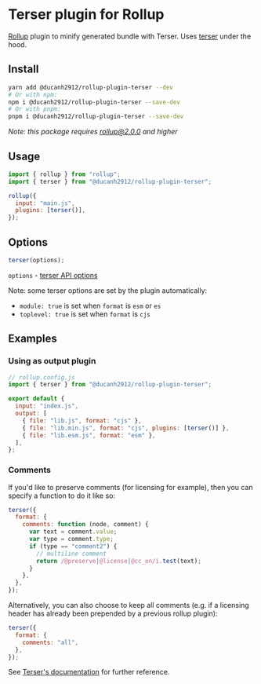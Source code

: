 # Terser plugin for Rollup

[Rollup](https://github.com/rollup/rollup) plugin to minify generated bundle with Terser. Uses [terser](https://github.com/fabiosantoscode/terser) under the hood.

## Install

```sh
yarn add @ducanh2912/rollup-plugin-terser --dev
# Or with npm:
npm i @ducanh2912/rollup-plugin-terser --save-dev
# Or with pnpm:
pnpm i @ducanh2912/rollup-plugin-terser --save-dev
```

_Note: this package requires rollup@2.0.0 and higher_

## Usage

```js
import { rollup } from "rollup";
import { terser } from "@ducanh2912/rollup-plugin-terser";

rollup({
  input: "main.js",
  plugins: [terser()],
});
```

## Options

```js
terser(options);
```

`options` - [terser API options](https://github.com/fabiosantoscode/terser#minify-options)

Note: some terser options are set by the plugin automatically:

- `module: true` is set when `format` is `esm` or `es`
- `toplevel: true` is set when `format` is `cjs`

## Examples

### Using as output plugin

```js
// rollup.config.js
import { terser } from "@ducanh2912/rollup-plugin-terser";

export default {
  input: "index.js",
  output: [
    { file: "lib.js", format: "cjs" },
    { file: "lib.min.js", format: "cjs", plugins: [terser()] },
    { file: "lib.esm.js", format: "esm" },
  ],
};
```

### Comments

If you'd like to preserve comments (for licensing for example), then you can specify a function to do it like so:

```js
terser({
  format: {
    comments: function (node, comment) {
      var text = comment.value;
      var type = comment.type;
      if (type == "comment2") {
        // multiline comment
        return /@preserve|@license|@cc_on/i.test(text);
      }
    },
  },
});
```

Alternatively, you can also choose to keep all comments (e.g. if a licensing header has already been prepended by a previous rollup plugin):

```js
terser({
  format: {
    comments: "all",
  },
});
```

See [Terser's documentation](https://github.com/terser/terser#readme) for further reference.